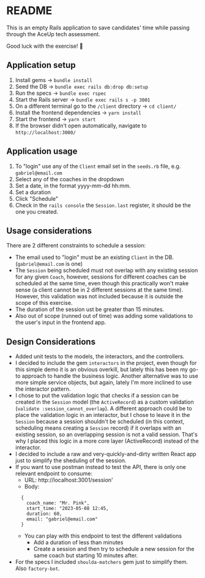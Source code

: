 # README

This is an empty Rails application to save candidates' time while passing through the AceUp tech assessment.

Good luck with the exercise! 🥳

## Application setup

1. Install gems -> `bundle install`
2. Seed the DB -> `bundle exec rails db:drop db:setup`
3. Run the specs -> `bundle exec rspec`
4. Start the Rails server -> `bundle exec rails s -p 3001`
6. On a different terminal go to the `/client` directory -> `cd client/`
5. Install the frontend dependencies -> `yarn install`
6. Start the frontend -> `yarn start`
7. If the browser didn't open automatically, navigate to `http://localhost:3000/`


## Application usage
1. To "login" use any of the `Client` email set in the `seeds.rb` file, e.g. `gabriel@email.com`
2. Select any of the coaches in the dropdown
3. Set a date, in the format yyyy-mm-dd hh:mm.
4. Set a duration
5. Click "Schedule"
6. Check in the `rails console` the `Session.last` register, it should be the one you created.

## Usage considerations
There are 2 different constraints to schedule a session:
- The email used to "login" must be an existing `Client` in the DB. (`gabriel@email.com` is one)
- The `Session` being scheduled must not overlap with any existing session for any given `Coach`, however, sessions for different coaches can be scheduled at the same time, even though this practically won't make sense (a client cannot be in 2 different sessions at the same time). However, this validation was not included
because it is outside the scope of this exercise.
- The duration of the session ust be greater than 15 minutes.
- Also out of scope (runned out of time) was adding some validations to the user's input in the frontend app.


## Design Considerations
- Added unit tests to the models, the interactors, and the controllers.
- I decided to include the gem `interactors` in the project, even though for this simple demo it is an obvious overkill, but lately this has been my go-to approach to handle the business logic. Another alternative was to use more simple service objects, but again, lately I'm more inclined to use the interactor pattern.
- I chose to put the validation logic that checks if a session can be created in the `Session` model (the `ActiveRecord`) as a custom validation (`validate :session_cannot_overlap`). A different approach could be to place the validation logic in an interactor, but I chose to leave it in the `Session` because a session shouldn't be scheduled (in this context, scheduling means creating a `Session` record) if it overlaps with an existing session, so an overlapping session is not a valid session. That's why I placed this logic in a more core layer (ActiveRecord) instead of the interactor.
- I decided to include a raw and very-quickly-and-dirty written React app just to simplify the sheduling of the session.
- If you want to use postman instead to test the API, there is only one relevant endpoint to consume:
  - URL: http://localhost:3001/session'
  - Body:
  ```
    {
      coach_name: "Mr. Pink",
      start_time: "2023-05-08 12:45,
      duration: 60,
      email: "gabriel@email.com"
    }
  ```
  - You can play with this endpoint to test the different validations
    - Add a duration of less than minutes
    - Create a session and then try to schedule a new session for the same coach but starting 10 minutes after.
- For the specs I included `shoulda-matchers` gem just to simplify them. Also `factory-bot`.
